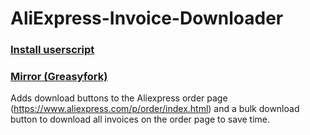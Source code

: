 # AliExpress-Invoice-Downloader

### [Install userscript](https://github.com/peter-tanner/AliExpress-Invoice-Downloader/raw/master/AliExpress-Invoice-Downloader.user.js)

### [Mirror (Greasyfork)](https://greasyfork.org/en/scripts/488177-aliexpress-invoice-downloader)

Adds download buttons to the Aliexpress order page (https://www.aliexpress.com/p/order/index.html) and a bulk download button to download all invoices on the order page to save time.

